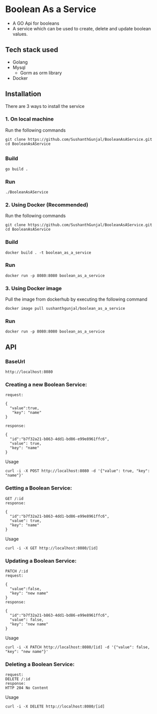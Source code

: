 # Boolean As a Service

* A GO Api for booleans
* A service which can be used to create, delete and update boolean values.


## Tech stack used 


* Golang
* Mysql
    * Gorm as orm library
* Docker


## Installation

There are 3 ways to install the service

### 1. On local machine

Run the following commands
```
git clone https://github.com/SushanthGunjal/BooleanAsAService.git
cd BooleanAsAService
```

##
### Build

```
go build .
```

### Run
```
./BooleanAsAService
```

### 2. Using Docker (Recommended)

Run the following commands

```
git clone https://github.com/SushanthGunjal/BooleanAsAService.git
cd BooleanAsAService
```

### Build
```
docker build . -t boolean_as_a_service
```

### Run
```
docker run -p 8080:8080 boolean_as_a_service 
```


### 3. Using Docker image
Pull the image from dockerhub by executing the following command
```
docker image pull sushanthgunjal/boolean_as_a_service 
```

### Run
```
docker run -p 8080:8080 boolean_as_a_service  
```



## API

### BaseUrl
```
http://localhost:8080
```

### Creating a new Boolean Service:



```
request:

{
  "value":true,
   "key": "name" 
}

response:

{
  "id":"b7f32a21-b863-4dd1-bd86-e99e8961ffc6",
  "value": true,
  "key": "name"
}

```

Usage 
```
curl -i -X POST http://localhost:8080 -d '{"value": true, "key": "name"}'

```

### Getting a Boolean Service:

```
GET /:id
response:

{
  "id":"b7f32a21-b863-4dd1-bd86-e99e8961ffc6",
  "value": true,
  "key": "name"
}

```
Usage 
```
curl -i -X GET http://localhost:8080/[id]

```

### Updating a Boolean Service:



```
PATCH /:id
request:

{
  "value":false,
  "key": "new name" 
}
response:

{
  "id":"b7f32a21-b863-4dd1-bd86-e99e8961ffc6",
  "value": false,
  "key": "new name"
}

```

Usage 
```
curl -i -X PATCH http://localhost:8080/[id] -d '{"value": false, "key": "new name"}'

```

### Deleting a Boolean Service:
```
request:
DELETE /:id
response:
HTTP 204 No Content

```

Usage 
```
curl -i -X DELETE http://localhost:8080/[id]

```
